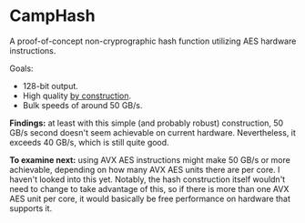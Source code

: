 # CampHash

A proof-of-concept non-cryprographic hash function utilizing AES hardware instructions.

Goals:

- 128-bit output.
- High quality [by construction](https://blog.cessen.com/post/2024_07_10_hash_design_and_goodharts_law).
- Bulk speeds of around 50 GB/s.

**Findings:** at least with this simple (and probably robust) construction, 50 GB/s
second doesn't seem achievable on current hardware.  Nevertheless, it exceeds 40
GB/s, which is still quite good.

**To examine next:** using AVX AES instructions might make 50 GB/s or more
achievable, depending on how many AVX AES units there are per core.  I haven't
looked into this yet.  Notably, the hash construction itself wouldn't need to
change to take advantage of this, so if there is more than one AVX AES unit per
core, it would basically be free performance on hardware that supports it.
